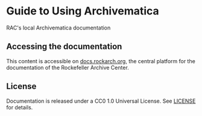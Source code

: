 # Guide to Using Archivematica
RAC's local Archivematica documentation

## Accessing the documentation
This content is accessible on [docs.rockarch.org](docs.rockarch.org), the central platform for the documentation of the Rockefeller Archive Center.

## License
Documentation is released under a CC0 1.0 Universal License. See [LICENSE](License.md) for details.
